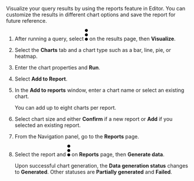Visualize your query results by using the reports feature in Editor. You can customize the results in different chart options and save the report for future reference.

1.  After running a query, select ![""](Images/kxu1689287376217.svg) on the results page, then **Visualize**.


1.  Select the **Charts** tab and a chart type such as a bar, line, pie, or heatmap.


1.  Enter the chart properties and **Run**.


1.  Select **Add to Report**.


1.  In the **Add to reports** window, enter a chart name or select an existing chart.

    You can add up to eight charts per report.


1.  Select chart size and either **Confirm** if a new report or **Add** if you selected an existing report.


1.  From the Navigation panel, go to the **Reports** page.


1.  Select the report and ![""](Images/kxu1689287376217.svg) on **Reports** page, then **Generate data**.

    Upon successful chart generation, the **Data generation status** changes to **Generated**. Other statuses are **Partially generated** and **Failed**.


